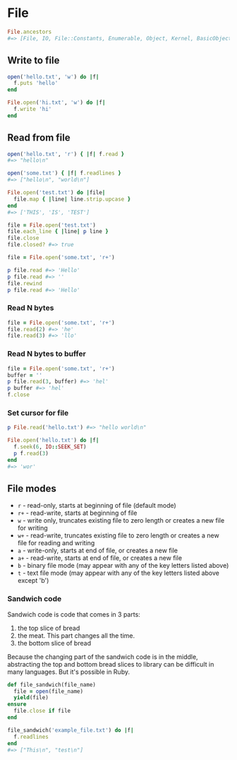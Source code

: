 # File

```ruby
File.ancestors
#=> [File, IO, File::Constants, Enumerable, Object, Kernel, BasicObject]
```

## Write to file

```ruby
open('hello.txt', 'w') do |f|
  f.puts 'hello'
end

File.open('hi.txt', 'w') do |f|
  f.write 'hi'
end
```

## Read from file

```ruby
open('hello.txt', 'r') { |f| f.read }
#=> "hello\n"

open('some.txt') { |f| f.readlines }
#=> ["hello\n", "world\n"]

File.open('test.txt') do |file|
  file.map { |line| line.strip.upcase }
end
#=> ['THIS', 'IS', 'TEST']

file = File.open('test.txt')
file.each_line { |line| p line }
file.close
file.closed? #=> true

file = File.open('some.txt', 'r+')

p file.read #=> 'Hello'
p file.read #=> ''
file.rewind
p file.read #=> 'Hello'
```

### Read N bytes

```ruby
file = File.open('some.txt', 'r+')
file.read(2) #=> 'he'
file.read(3) #=> 'llo'
```

### Read N bytes to buffer

```ruby
file = File.open('some.txt', 'r+')
buffer = ''
p file.read(3, buffer) #=> 'hel'
p buffer #=> 'hel'
f.close
```

### Set cursor for file

```ruby
p File.read('hello.txt') #=> "hello world\n"

File.open('hello.txt') do |f|
  f.seek(6, IO::SEEK_SET)
  p f.read(3)
end
#=> 'wor'
```

## File modes

- `r` - read-only, starts at beginning of file (default mode)
- `r+` - read-write, starts at beginning of file
- `w` - write only, truncates existing file to zero length or creates a new file for writing
- `w+` - read-write, truncates existing file to zero length or creates a new file for reading and writing
- `a` - write-only, starts at end of file, or creates a new file
- `a+` - read-write, starts at end of file, or creates a new file
- `b` - binary file mode (may appear with any of the key letters listed above)
- `t` - text file mode (may appear with any of the key letters listed above except 'b')

### Sandwich code

Sandwich code is code that comes in 3 parts:

1. the top slice of bread
2. the meat. This part changes all the time.
3. the bottom slice of bread

Because the changing part of the sandwich code is in the middle,
abstracting the top and bottom bread slices to library can be difficult
in many languages. But it's possible in Ruby.

```ruby
def file_sandwich(file_name)
  file = open(file_name)
  yield(file)
ensure
  file.close if file
end

file_sandwich('example_file.txt') do |f|
  f.readlines
end
#=> ["This\n", "test\n"]
```
